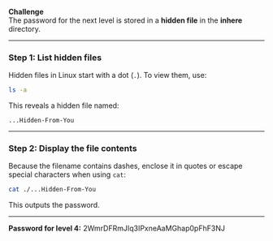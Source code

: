 **Challenge**  
The password for the next level is stored in a **hidden file** in the **inhere** directory.

---

### Step 1: List hidden files
Hidden files in Linux start with a dot (`.`). To view them, use:

```bash
ls -a
````

This reveals a hidden file named:

```
...Hidden-From-You
```

---

### Step 2: Display the file contents

Because the filename contains dashes, enclose it in quotes or escape special characters when using `cat`:

```bash
cat ./...Hidden-From-You
```

This outputs the password.

---
**Password for level 4:**
2WmrDFRmJIq3IPxneAaMGhap0pFhF3NJ
